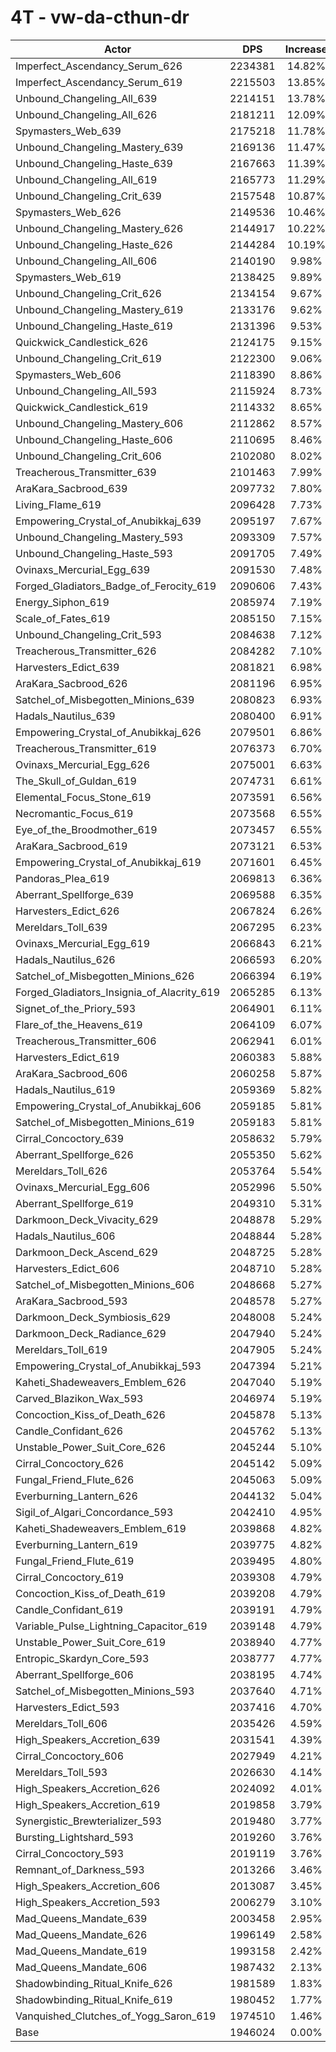 # 4T - vw-da-cthun-dr
| Actor | DPS | Increase |
|---|:---:|:---:|
|Imperfect_Ascendancy_Serum_626|2234381|14.82%|
|Imperfect_Ascendancy_Serum_619|2215503|13.85%|
|Unbound_Changeling_All_639|2214151|13.78%|
|Unbound_Changeling_All_626|2181211|12.09%|
|Spymasters_Web_639|2175218|11.78%|
|Unbound_Changeling_Mastery_639|2169136|11.47%|
|Unbound_Changeling_Haste_639|2167663|11.39%|
|Unbound_Changeling_All_619|2165773|11.29%|
|Unbound_Changeling_Crit_639|2157548|10.87%|
|Spymasters_Web_626|2149536|10.46%|
|Unbound_Changeling_Mastery_626|2144917|10.22%|
|Unbound_Changeling_Haste_626|2144284|10.19%|
|Unbound_Changeling_All_606|2140190|9.98%|
|Spymasters_Web_619|2138425|9.89%|
|Unbound_Changeling_Crit_626|2134154|9.67%|
|Unbound_Changeling_Mastery_619|2133176|9.62%|
|Unbound_Changeling_Haste_619|2131396|9.53%|
|Quickwick_Candlestick_626|2124175|9.15%|
|Unbound_Changeling_Crit_619|2122300|9.06%|
|Spymasters_Web_606|2118390|8.86%|
|Unbound_Changeling_All_593|2115924|8.73%|
|Quickwick_Candlestick_619|2114332|8.65%|
|Unbound_Changeling_Mastery_606|2112862|8.57%|
|Unbound_Changeling_Haste_606|2110695|8.46%|
|Unbound_Changeling_Crit_606|2102080|8.02%|
|Treacherous_Transmitter_639|2101463|7.99%|
|AraKara_Sacbrood_639|2097732|7.80%|
|Living_Flame_619|2096428|7.73%|
|Empowering_Crystal_of_Anubikkaj_639|2095197|7.67%|
|Unbound_Changeling_Mastery_593|2093309|7.57%|
|Unbound_Changeling_Haste_593|2091705|7.49%|
|Ovinaxs_Mercurial_Egg_639|2091530|7.48%|
|Forged_Gladiators_Badge_of_Ferocity_619|2090606|7.43%|
|Energy_Siphon_619|2085974|7.19%|
|Scale_of_Fates_619|2085150|7.15%|
|Unbound_Changeling_Crit_593|2084638|7.12%|
|Treacherous_Transmitter_626|2084282|7.10%|
|Harvesters_Edict_639|2081821|6.98%|
|AraKara_Sacbrood_626|2081196|6.95%|
|Satchel_of_Misbegotten_Minions_639|2080823|6.93%|
|Hadals_Nautilus_639|2080400|6.91%|
|Empowering_Crystal_of_Anubikkaj_626|2079501|6.86%|
|Treacherous_Transmitter_619|2076373|6.70%|
|Ovinaxs_Mercurial_Egg_626|2075001|6.63%|
|The_Skull_of_Guldan_619|2074731|6.61%|
|Elemental_Focus_Stone_619|2073591|6.56%|
|Necromantic_Focus_619|2073568|6.55%|
|Eye_of_the_Broodmother_619|2073457|6.55%|
|AraKara_Sacbrood_619|2073121|6.53%|
|Empowering_Crystal_of_Anubikkaj_619|2071601|6.45%|
|Pandoras_Plea_619|2069813|6.36%|
|Aberrant_Spellforge_639|2069588|6.35%|
|Harvesters_Edict_626|2067824|6.26%|
|Mereldars_Toll_639|2067295|6.23%|
|Ovinaxs_Mercurial_Egg_619|2066843|6.21%|
|Hadals_Nautilus_626|2066593|6.20%|
|Satchel_of_Misbegotten_Minions_626|2066394|6.19%|
|Forged_Gladiators_Insignia_of_Alacrity_619|2065285|6.13%|
|Signet_of_the_Priory_593|2064901|6.11%|
|Flare_of_the_Heavens_619|2064109|6.07%|
|Treacherous_Transmitter_606|2062941|6.01%|
|Harvesters_Edict_619|2060383|5.88%|
|AraKara_Sacbrood_606|2060258|5.87%|
|Hadals_Nautilus_619|2059369|5.82%|
|Empowering_Crystal_of_Anubikkaj_606|2059185|5.81%|
|Satchel_of_Misbegotten_Minions_619|2059183|5.81%|
|Cirral_Concoctory_639|2058632|5.79%|
|Aberrant_Spellforge_626|2055350|5.62%|
|Mereldars_Toll_626|2053764|5.54%|
|Ovinaxs_Mercurial_Egg_606|2052996|5.50%|
|Aberrant_Spellforge_619|2049310|5.31%|
|Darkmoon_Deck_Vivacity_629|2048878|5.29%|
|Hadals_Nautilus_606|2048844|5.28%|
|Darkmoon_Deck_Ascend_629|2048725|5.28%|
|Harvesters_Edict_606|2048710|5.28%|
|Satchel_of_Misbegotten_Minions_606|2048668|5.27%|
|AraKara_Sacbrood_593|2048578|5.27%|
|Darkmoon_Deck_Symbiosis_629|2048008|5.24%|
|Darkmoon_Deck_Radiance_629|2047940|5.24%|
|Mereldars_Toll_619|2047905|5.24%|
|Empowering_Crystal_of_Anubikkaj_593|2047394|5.21%|
|Kaheti_Shadeweavers_Emblem_626|2047040|5.19%|
|Carved_Blazikon_Wax_593|2046974|5.19%|
|Concoction_Kiss_of_Death_626|2045878|5.13%|
|Candle_Confidant_626|2045762|5.13%|
|Unstable_Power_Suit_Core_626|2045244|5.10%|
|Cirral_Concoctory_626|2045142|5.09%|
|Fungal_Friend_Flute_626|2045063|5.09%|
|Everburning_Lantern_626|2044132|5.04%|
|Sigil_of_Algari_Concordance_593|2042410|4.95%|
|Kaheti_Shadeweavers_Emblem_619|2039868|4.82%|
|Everburning_Lantern_619|2039775|4.82%|
|Fungal_Friend_Flute_619|2039495|4.80%|
|Cirral_Concoctory_619|2039308|4.79%|
|Concoction_Kiss_of_Death_619|2039208|4.79%|
|Candle_Confidant_619|2039191|4.79%|
|Variable_Pulse_Lightning_Capacitor_619|2039148|4.79%|
|Unstable_Power_Suit_Core_619|2038940|4.77%|
|Entropic_Skardyn_Core_593|2038777|4.77%|
|Aberrant_Spellforge_606|2038195|4.74%|
|Satchel_of_Misbegotten_Minions_593|2037640|4.71%|
|Harvesters_Edict_593|2037416|4.70%|
|Mereldars_Toll_606|2035426|4.59%|
|High_Speakers_Accretion_639|2031541|4.39%|
|Cirral_Concoctory_606|2027949|4.21%|
|Mereldars_Toll_593|2026630|4.14%|
|High_Speakers_Accretion_626|2024092|4.01%|
|High_Speakers_Accretion_619|2019858|3.79%|
|Synergistic_Brewterializer_593|2019480|3.77%|
|Bursting_Lightshard_593|2019260|3.76%|
|Cirral_Concoctory_593|2019119|3.76%|
|Remnant_of_Darkness_593|2013266|3.46%|
|High_Speakers_Accretion_606|2013087|3.45%|
|High_Speakers_Accretion_593|2006279|3.10%|
|Mad_Queens_Mandate_639|2003458|2.95%|
|Mad_Queens_Mandate_626|1996149|2.58%|
|Mad_Queens_Mandate_619|1993158|2.42%|
|Mad_Queens_Mandate_606|1987432|2.13%|
|Shadowbinding_Ritual_Knife_626|1981589|1.83%|
|Shadowbinding_Ritual_Knife_619|1980452|1.77%|
|Vanquished_Clutches_of_Yogg_Saron_619|1974510|1.46%|
|Base|1946024|0.00%|
